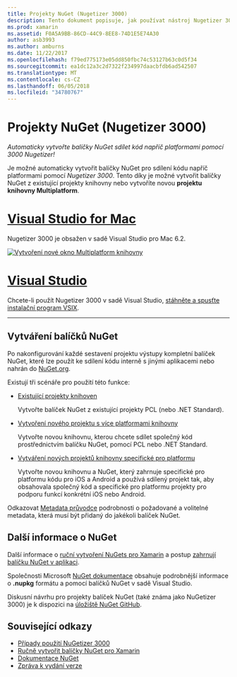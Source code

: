 ```yaml
---
title: Projekty NuGet (Nugetizer 3000)
description: Tento dokument popisuje, jak používat nástroj Nugetizer 3000 pro automatické vytvoření balíčků NuGet sdílet kód napříč platformami.
ms.prod: xamarin
ms.assetid: F0A5A9BB-86CD-44C9-8EE8-74D1E5E74A30
author: asb3993
ms.author: amburns
ms.date: 11/22/2017
ms.openlocfilehash: f79ed775173e05dd850fbc74c53127b63c0d5f34
ms.sourcegitcommit: ea1dc12a3c2d7322f234997daacbfdb6ad542507
ms.translationtype: MT
ms.contentlocale: cs-CZ
ms.lasthandoff: 06/05/2018
ms.locfileid: "34780767"
---
```

# <a name="nuget-projects-nugetizer-3000"></a>Projekty NuGet (Nugetizer 3000)

_Automaticky vytvořte balíčky NuGet sdílet kód napříč platformami pomocí 3000 Nugetizer!_

Je možné automaticky vytvořit balíčky NuGet pro sdílení kódu napříč platformami pomocí _Nugetizer 3000_. Tento díky je možné vytvořit balíčky NuGet z existující projekty knihovny nebo vytvoříte novou **projektu knihovny Multiplatform**.

# <a name="visual-studio-for-mactabvsmac"></a>[Visual Studio for Mac](#tab/vsmac)

Nugetizer 3000 je obsažen v sadě Visual Studio pro Mac 6.2.

[![](images/mulitplatform-library-sml.png "Vytvoření nové okno Multiplatform knihovny")](images/mulitplatform-library.png#lightbox)

# <a name="visual-studiotabvswin"></a>[Visual Studio](#tab/vswin)

Chcete-li použít Nugetizer 3000 v sadě Visual Studio, [stáhněte a spusťte instalační program VSIX](http://bit.ly/nugetizer-2017).

-----

## <a name="building-nuget-packages"></a>Vytváření balíčků NuGet

Po nakonfigurování každé sestavení projektu výstupy kompletní balíček NuGet, které lze použít ke sdílení kódu interně s jinými aplikacemi nebo nahrán do [NuGet.org](https://www.nuget.org).

Existují tři scénáře pro použití této funkce:

- [Existující projekty knihoven](existing-library.md)

  Vytvořte balíček NuGet z existující projekty PCL (nebo .NET Standard).

- [Vytvoření nového projektu s více platformami knihovny](single-codebase.md)

  Vytvořte novou knihovnu, kterou chcete sdílet společný kód prostřednictvím balíčku NuGet, pomocí PCL nebo .NET Standard.

- [Vytváření nových projektů knihovny specifické pro platformu](platform-specific.md)

  Vytvořte novou knihovnu a NuGet, který zahrnuje specifické pro platformu kódu pro iOS a Android a používá sdílený projekt tak, aby obsahovala společný kód a specifické pro platformu projekty pro podporu funkcí konkrétní iOS nebo Android.

Odkazovat [Metadata průvodce](metadata.md) podrobnosti o požadované a volitelné metadata, která musí být přidaný do jakékoli balíček NuGet.


## <a name="further-nuget-information"></a>Další informace o NuGet

Další informace o [ruční vytvoření NuGets pro Xamarin](~/cross-platform/app-fundamentals/nuget-manual.md) a postup [zahrnují balíčku NuGet v aplikaci](https://docs.microsoft.com/visualstudio/mac/nuget-walkthrough).

Společnosti Microsoft [NuGet dokumentace](https://docs.microsoft.com/nuget/) obsahuje podrobnější informace o **.nupkg** formátu a pomocí balíčků NuGet v sadě Visual Studio.

Diskusní návrhu pro projekty balíček NuGet (také známa jako NuGetizer 3000) je k dispozici na [úložiště NuGet GitHub](https://github.com/NuGet/Home/wiki/NuGetizer-3000).


## <a name="related-links"></a>Související odkazy

- [Případy použití NuGetizer 3000](https://github.com/NuGet/Home/wiki/NuGetizer-Core-Scenarios)
- [Ručně vytvořit balíčky NuGet pro Xamarin](~/cross-platform/app-fundamentals/nuget-manual.md)
- [Dokumentace NuGet](https://docs.microsoft.com/nuget/)
- [Zpráva k vydání verze](https://developer.xamarin.com/releases/studio/xamarin.studio_6.2/xamarin.studio_6.2/#NuGetizer_3000)
